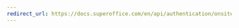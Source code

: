 ```yaml
---
redirect_url: https://docs.superoffice.com/en/api/authentication/onsite/config-anonymous-user.html
---
```


